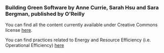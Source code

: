 ### Building Green Software by Anne Currie, Sarah Hsu and Sara Bergman, published by O'Reilly

You can find all the content currently available under Creative Commons license [here](https://www.strategically.green/building-green-software).

You can find practices related to Energy and Resource Efficiency (i.e. Operational Efficiency) [here](https://www.strategically.green/chapter-4-operational-efficiency)
